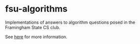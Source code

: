 # fsu-algorithms
Implementations of answers to algorithm questions posed in the Framingham State CS club.

See [here](https://kiernanro.ch/blog/string-permutations) for more 
information.
